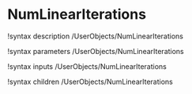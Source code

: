 <!-- MOOSE Documentation Stub: Remove this when content is added. -->

# NumLinearIterations
!syntax description /UserObjects/NumLinearIterations

!syntax parameters /UserObjects/NumLinearIterations

!syntax inputs /UserObjects/NumLinearIterations

!syntax children /UserObjects/NumLinearIterations
